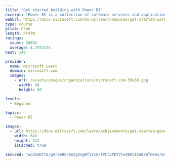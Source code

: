 ```yaml
---
title: "Get started building with Power BI"
excerpt: "Power BI is a collection of software services and applications that let you connect to all sorts of data sources and create compelling visuals and reports. You can benefit from receiving those reports, or you can share them with others inside or outside your organization. Learn the basics of Power BI, how its services and applications work together, and how they can be used to create or experience compelling visuals and analytics based on your data."
webUrl: https://docs.microsoft.com/en-us/learn/modules/get-started-with-power-bi/
type: course
price: Free
length: PT47M
ratings:
  count: 28894
  average: 4.7553124
heat: 148

provider:
  name: Microsoft Learn
  domain: microsoft.com
  images:
    - url: /assets/images/organizations/microsoft.com-50x50.jpg
      width: 50
      height: 50

levels:
  - Beginner

topics:
  - Power BI

images:
  - url: https://docs.microsoft.com/learn/achievements/get-started-power-bi-social.png
    width: 643
    height: 322
    isCached: true

secured: "wCOiHDfTE/g4rke86rDo2gXngWfzVcG/fPCl5PUYVTw4BHtICWBxOfm+6v/8m1CFZuRCOyF71W/zX/bBJlPwZYStp2lez3OhQ3dSBVtfLy7D0VIRcMo3/BISgNN6OFhvnA51P5Ht3xtsJXFu03GKqnanlFnM+v1Q2R+dgIJQetYeN+paSCDhC9iF9utUmqt2LbYPGo8ZDwVTyM4l4VhsGLmDCWqvD2xv8tQJ/vG/45AbIB2dbGxYvjuRd9dHOlKm8Q6onTN7lUB4NsxM2XJuUzWtm4OreYDMYGd/0sNa9bXRzdaD5gPZtDz1QkE+Ih1l2TsUcbcJGTmz0YdGso2tDCsN6paXWblOtkw368kWBtfxAnblg5qyXekLIJlIj0cxNolZ6CnO5xiqWQ5qiFVhvHLMARmSTlUxStwfFCbREDhxwkiN5ZqPW7RuyQn/6KUw;WvsD1g2B9b2VW/Q9mmuvvA=="
---
```


